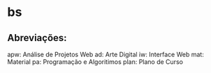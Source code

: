 # bs

## Abreviações:
apw: Análise de Projetos Web
ad: Arte Digital
iw: Interface Web
mat: Material
pa: Programação e Algoritimos
plan: Plano de Curso